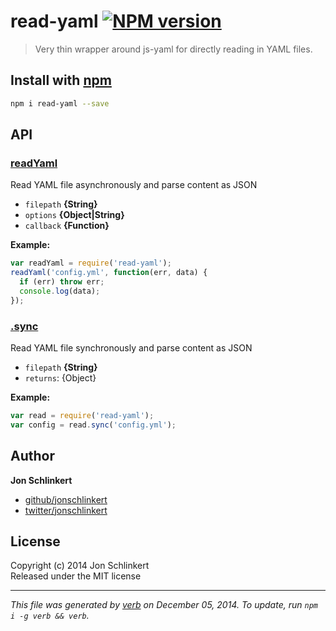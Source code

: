 # read-yaml [![NPM version](https://badge.fury.io/js/read-yaml.svg)](http://badge.fury.io/js/read-yaml)

> Very thin wrapper around js-yaml for directly reading in YAML files.

## Install with [npm](npmjs.org)

```bash
npm i read-yaml --save
```

## API
### [readYaml](index.js#L38)

Read YAML file asynchronously and parse content as JSON

* `filepath` **{String}**    
* `options` **{Object|String}**    
* `callback` **{Function}**    

**Example:**

```js
var readYaml = require('read-yaml');
readYaml('config.yml', function(err, data) {
  if (err) throw err;
  console.log(data);
});
```

### [.sync](index.js#L79)

Read YAML file synchronously and parse content as JSON

* `filepath` **{String}**    
* `returns`: {Object}  

**Example:**

```js
var read = require('read-yaml');
var config = read.sync('config.yml');
```


## Author

**Jon Schlinkert**
 
+ [github/jonschlinkert](https://github.com/jonschlinkert)
+ [twitter/jonschlinkert](http://twitter.com/jonschlinkert) 

## License
Copyright (c) 2014 Jon Schlinkert  
Released under the MIT license

***

_This file was generated by [verb](https://github.com/assemble/verb) on December 05, 2014. To update, run `npm i -g verb && verb`._